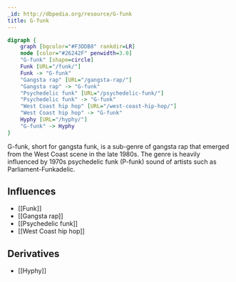 ```yaml
---
_id: http://dbpedia.org/resource/G-funk
title: G-funk
---
```


```dot
digraph {
	graph [bgcolor="#F3DDB8" rankdir=LR]
	node [color="#26242F" penwidth=3.0]
	"G-funk" [shape=circle]
	Funk [URL="/funk/"]
	Funk -> "G-funk"
	"Gangsta rap" [URL="/gangsta-rap/"]
	"Gangsta rap" -> "G-funk"
	"Psychedelic funk" [URL="/psychedelic-funk/"]
	"Psychedelic funk" -> "G-funk"
	"West Coast hip hop" [URL="/west-coast-hip-hop/"]
	"West Coast hip hop" -> "G-funk"
	Hyphy [URL="/hyphy/"]
	"G-funk" -> Hyphy
}
```

G-funk, short for gangsta funk, is a sub-genre of gangsta rap that emerged from the West Coast scene in the late 1980s. The genre is heavily influenced by 1970s psychedelic funk (P-funk) sound of artists such as Parliament-Funkadelic.

## Influences
- [[Funk]]
- [[Gangsta rap]]
- [[Psychedelic funk]]
- [[West Coast hip hop]]

## Derivatives
- [[Hyphy]]
